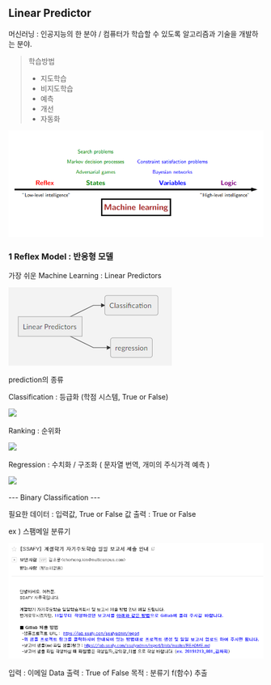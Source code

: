 ## Linear Predictor

머신러닝 : 인공지능의 한 분야  /  컴퓨터가 학습할 수 있도록 알고리즘과 기술을 개발하는 분야.
> 학습방법 
>  - 지도학습
>  - 비지도학습
>  - 예측  
> -  개선
> -  자동화

<img src=./image/Machine_Learning.png>

### 1 Reflex Model : 반응형 모델

가장 쉬운 Machine Learning : Linear Predictors


<img src=./image/linear.png>


prediction의 종류

Classification : 등급화  (학점 시스템, True or False)

<img src=./classification.png>

Ranking : 순위화 

<img src=./ranking.png>

Regression : 수치화 / 구조화  ( 문자열 번역, 개미의 주식가격 예측 )

<img src=./prediction.png>






--- Binary Classification ---

필요한 데이터 :   입력값,  True or False 값 
출력 : True or False


ex ) 스팸메일 분류기 

<img src=./image/email.png>

입력 :  이메일 Data
출력 :  True of False
목적 : 분류기 f(함수) 추출

<!--stackedit_data:
eyJoaXN0b3J5IjpbLTgzNTU5NSwtMTA5MDgwNTY5NCwxODk4Nj
E2ODU4LDExNzEzMzA4Miw5MDg0Njk4MTcsLTY1NzUyNzA3OCwx
NTEwMjU2MjY0LC01OTg3NjkxNjQsMTg1MzUyMjQwOSwtMjA4OD
c0NjYxMl19
-->